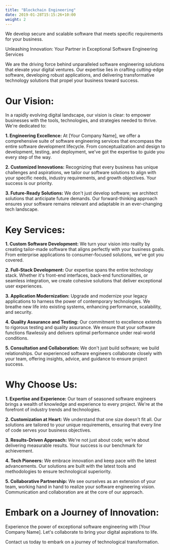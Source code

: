 ```yaml
---
title: "Blockchain Engineering"
date: 2019-01-28T15:15:26+10:00
weight: 2
---
```


We develop secure and scalable software that meets specific requirements for your business.


Unleashing Innovation: Your Partner in Exceptional Software Engineering Services

We are the driving force behind unparalleled software engineering solutions that elevate your digital ventures. Our expertise lies in crafting cutting-edge software, developing robust applications, and delivering transformative technology solutions that propel your business toward success.

# Our Vision:
In a rapidly evolving digital landscape, our vision is clear: to empower businesses with the tools, technologies, and strategies needed to thrive. We're dedicated to:

**1. Engineering Excellence:**
At [Your Company Name], we offer a comprehensive suite of software engineering services that encompass the entire software development lifecycle. From conceptualization and design to development, testing, and deployment, we've got the expertise to guide you every step of the way.

**2. Customized Innovations:**
Recognizing that every business has unique challenges and aspirations, we tailor our software solutions to align with your specific needs, industry requirements, and growth objectives. Your success is our priority.

**3. Future-Ready Solutions:**
We don't just develop software; we architect solutions that anticipate future demands. Our forward-thinking approach ensures your software remains relevant and adaptable in an ever-changing tech landscape.

# Key Services:

**1. Custom Software Development:**
We turn your vision into reality by creating tailor-made software that aligns perfectly with your business goals. From enterprise applications to consumer-focused solutions, we've got you covered.

**2. Full-Stack Development:**
Our expertise spans the entire technology stack. Whether it's front-end interfaces, back-end functionalities, or seamless integration, we create cohesive solutions that deliver exceptional user experiences.

**3. Application Modernization:**
Upgrade and modernize your legacy applications to harness the power of contemporary technologies. We breathe new life into existing systems, enhancing performance, scalability, and security.

**4. Quality Assurance and Testing:**
Our commitment to excellence extends to rigorous testing and quality assurance. We ensure that your software functions flawlessly and delivers optimal performance under real-world conditions.

**5. Consultation and Collaboration:**
We don't just build software; we build relationships. Our experienced software engineers collaborate closely with your team, offering insights, advice, and guidance to ensure project success.

# Why Choose Us:

**1. Expertise and Experience:**
Our team of seasoned software engineers brings a wealth of knowledge and experience to every project. We're at the forefront of industry trends and technologies.

**2. Customization at Heart:**
We understand that one size doesn't fit all. Our solutions are tailored to your unique requirements, ensuring that every line of code serves your business objectives.

**3. Results-Driven Approach:**
We're not just about code; we're about delivering measurable results. Your success is our benchmark for achievement.

**4. Tech Pioneers:**
We embrace innovation and keep pace with the latest advancements. Our solutions are built with the latest tools and methodologies to ensure technological superiority.

**5. Collaborative Partnership:**
We see ourselves as an extension of your team, working hand in hand to realize your software engineering vision. Communication and collaboration are at the core of our approach.

# Embark on a Journey of Innovation:
Experience the power of exceptional software engineering with [Your Company Name]. Let's collaborate to bring your digital aspirations to life.

Contact us today to embark on a journey of technological transformation.
